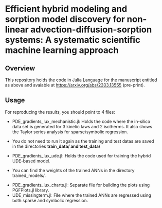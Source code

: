 # Efficient hybrid modeling and sorption model discovery for non-linear advection-diffusion-sorption systems: A systematic scientific machine learning approach

## Overview

This repository holds the code in Julia Language for the manuscript entitled as above and avaiable at https://arxiv.org/abs/2303.13555 (pre-print).

## Usage

For reproducing the results, you should point to 4 files:

- PDE_gradients_lux_mechanistic.jl: Holds the code where the in-silico data set is generated for 3 kinetic laws and 2 isotherms. It also shows the Taylor series analysis  for sparse/symbolic regression.
* You do not need to run it again as the training and test datas are saved in the directories **train_data/ and test_data/**

- PDE_gradients_lux_ude.jl: Holds the code used for training the hybrid UDE-based model. 
* You can find the weights of the trained ANNs in the directory trained_models/.
 
- PDE_gradients_lux_charts.jl: Separate file for building the plots using PGFPlots.jl library.
- UDE_missingterm.jl: File where the trained ANNs are regressed using both sparse and symbolic regression.






